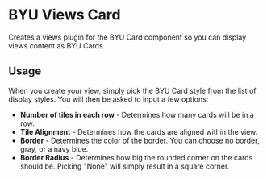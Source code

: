 # BYU Views Card
Creates a views plugin for the BYU Card component so you can display views content as BYU Cards.

## Usage

When you create your view, simply pick the BYU Card style from the list of display styles. You will then be asked to input a few options:

* **Number of tiles in each row** - Determines how many cards will be in a row.
* **Tile Alignment** - Determines how the cards are aligned within the view.
* **Border** - Determines the color of the border. You can choose no border, gray, or a navy blue.
* **Border Radius** - Determines how big the rounded corner on the cards should be. Picking "None" will simply result in a square corner.